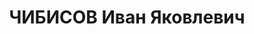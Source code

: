 ---
title: ЧИБИСОВ Иван Яковлевич
description: 'Род. в 1905, Орловская губ., Болховский уезд, с. Петровское, русский,
  обр.: среднее, член ВКП(б). Проживал: Москва, ул. 1-я Останкинская, д. 10, кв. 2.
  Журналист в журнале "Коневодство", газете "Социалистическое земледелие".

  Арестован 17.05.1937. Обв. в к.-р. деятельности. Приговор: ВК ВС СССР, 08.10.1937
  – ВМН. Расстрелян 08.10.1937, г.Москва.

  Реабилитирован Пленумом Верховного суда СССР 27.09.1978'
---
